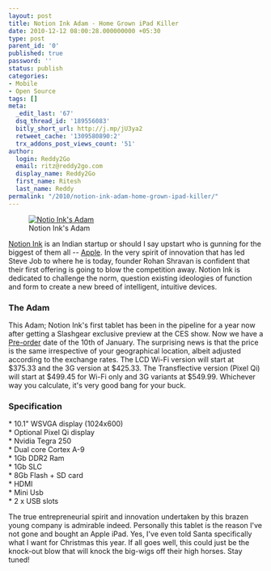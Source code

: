 ```yaml
---
layout: post
title: Notion Ink Adam - Home Grown iPad Killer
date: 2010-12-12 08:00:28.000000000 +05:30
type: post
parent_id: '0'
published: true
password: ''
status: publish
categories:
- Mobile
- Open Source
tags: []
meta:
  _edit_last: '67'
  dsq_thread_id: '189556083'
  bitly_short_url: http://j.mp/jU3ya2
  retweet_cache: '1309580890:2'
  trx_addons_post_views_count: '51'
author:
  login: Reddy2Go
  email: ritz@reddy2go.com
  display_name: Reddy2Go
  first_name: Ritesh
  last_name: Reddy
permalink: "/2010/notion-ink-adam-home-grown-ipad-killer/"
---
```

<figure><a href="http://www.notionink.com/"><img src="/static/2010/12/notion-ink-adam.jpg" alt="Notio Ink's Adam" /></a><br />
<figcaption>Notion Ink's Adam</figcaption>
</figure>
<p><a href="http://www.notionink.com/">Notion Ink</a> is an Indian startup or should I say upstart who is gunning for the biggest of them all -- <a href="http://www.apple.com/">Apple</a>. In the very spirit of innovation that has led Steve Job to where he is today, founder Rohan Shravan is confident that their first offering is going to blow the competition away. Notion Ink is dedicated to challenge the norm, question existing ideologies of function and form to create a new breed of intelligent, intuitive devices.</p>

<h3>The Adam</h3>
<p>This Adam; Notion Ink's first tablet has been in the pipeline for a year now after getting a Slashgear exclusive preview at the CES show. Now we have a <a href="http://www.notionink.com/order.php">Pre-order</a> date of the 10th of January. The surprising news is that the price is the same irrespective of your geographical location, albeit adjusted according to the exchange rates. The LCD Wi-Fi version will start at $375.33 and the 3G version at $425.33. The Transflective version (Pixel Qi) will start at $499.45 for Wi-Fi only and 3G variants at $549.99. Whichever way you calculate, it's very good bang for your buck. </p>
<h3>Specification</h3>
<p>* 10.1" WSVGA display (1024x600)<br />
* Optional Pixel Qi display<br />
* Nvidia Tegra 250<br />
* Dual core Cortex A-9<br />
* 1Gb DDR2 Ram<br />
* 1Gb SLC<br />
* 8Gb Flash + SD card<br />
* HDMI<br />
* Mini Usb<br />
* 2 x USB slots</p>
<p>The true entrepreneurial spirit and innovation undertaken by this brazen young company is admirable indeed. Personally this tablet is the reason I've not gone and bought an Apple iPad. Yes, I've even told Santa specifically what I want for Christmas this year. If all goes well, this could just be the knock-out blow that will knock the big-wigs off their high horses. Stay tuned!</p>
